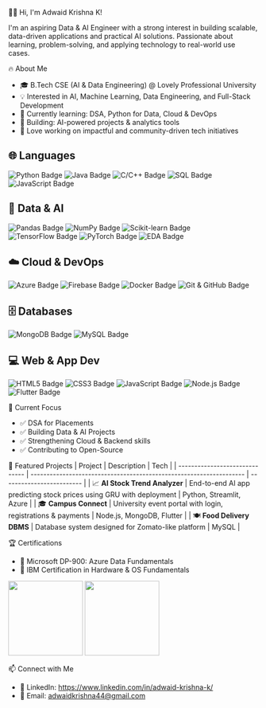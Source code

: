 🧑‍💻 Hi, I'm Adwaid Krishna K!

I'm an aspiring Data & AI Engineer with a strong interest in building scalable, data-driven applications and practical AI solutions. Passionate about learning, problem-solving, and applying technology to real-world use cases.  

🔥 About Me
* 🎓 B.Tech CSE (AI & Data Engineering) @ Lovely Professional University
* 💡 Interested in AI, Machine Learning, Data Engineering, and Full-Stack Development
* 🧠 Currently learning: DSA, Python for Data, Cloud & DevOps
* 🤖 Building: AI-powered projects & analytics tools
* 🌱 Love working on impactful and community-driven tech initiatives

## 🌐 Languages
![Python Badge](https://img.shields.io/badge/Python-3776AB?style=for-the-badge&logo=python&logoColor=white) 
![Java Badge](https://img.shields.io/badge/Java-007396?style=for-the-badge&logo=java&logoColor=white) 
![C/C++ Badge](https://img.shields.io/badge/C%2F%2FC%2B%2B-00599C?style=for-the-badge&logo=cplusplus&logoColor=white) 
![SQL Badge](https://img.shields.io/badge/SQL-4479A1?style=for-the-badge&logo=postgresql&logoColor=white) 
![JavaScript Badge](https://img.shields.io/badge/JavaScript-F7DF1E?style=for-the-badge&logo=javascript&logoColor=black)

## 🧠 Data & AI
![Pandas Badge](https://img.shields.io/badge/Pandas-150458?style=for-the-badge&logo=pandas&logoColor=white) 
![NumPy Badge](https://img.shields.io/badge/NumPy-013243?style=for-the-badge&logo=numpy&logoColor=white) 
![Scikit-learn Badge](https://img.shields.io/badge/Scikit--learn-F7931E?style=for-the-badge&logo=scikit-learn&logoColor=white) 
![TensorFlow Badge](https://img.shields.io/badge/TensorFlow-FF6F00?style=for-the-badge&logo=tensorflow&logoColor=white) 
![PyTorch Badge](https://img.shields.io/badge/PyTorch-EE4C2C?style=for-the-badge&logo=pytorch&logoColor=white) 
![EDA Badge](https://img.shields.io/badge/EDA-FFCA28?style=for-the-badge&logo=apachespark&logoColor=black)

## ☁️ Cloud & DevOps
![Azure Badge](https://img.shields.io/badge/Azure-0078D4?style=for-the-badge&logo=microsoftazure&logoColor=white) 
![Firebase Badge](https://img.shields.io/badge/Firebase-FFCA28?style=for-the-badge&logo=firebase&logoColor=black) 
![Docker Badge](https://img.shields.io/badge/Docker-2496ED?style=for-the-badge&logo=docker&logoColor=white) 
![Git & GitHub Badge](https://img.shields.io/badge/Git%20&%20GitHub-181717?style=for-the-badge&logo=github&logoColor=white)

## 🗄️ Databases
![MongoDB Badge](https://img.shields.io/badge/MongoDB-47A248?style=for-the-badge&logo=mongodb&logoColor=white) 
![MySQL Badge](https://img.shields.io/badge/MySQL-4479A1?style=for-the-badge&logo=mysql&logoColor=white)

## 💻 Web & App Dev
![HTML5 Badge](https://img.shields.io/badge/HTML5-E34F26?style=for-the-badge&logo=html5&logoColor=white) 
![CSS3 Badge](https://img.shields.io/badge/CSS3-1572B6?style=for-the-badge&logo=css3&logoColor=white) 
![JavaScript Badge](https://img.shields.io/badge/JavaScript-F7DF1E?style=for-the-badge&logo=javascript&logoColor=black) 
![Node.js Badge](https://img.shields.io/badge/Node.js-339933?style=for-the-badge&logo=node.js&logoColor=white) 
![Flutter Badge](https://img.shields.io/badge/Flutter-02569B?style=for-the-badge&logo=flutter&logoColor=white)

📌 Current Focus
* ✅ DSA for Placements
* ✅ Building Data & AI Projects
* ✅ Strengthening Cloud & Backend skills
* ✅ Contributing to Open-Source

🧩 Featured Projects
| Project                        | Description                                                         | Tech                      |
| ------------------------------ | ------------------------------------------------------------------- | ------------------------- |
| 📈 **AI Stock Trend Analyzer** | End-to-end AI app predicting stock prices using GRU with deployment | Python, Streamlit, Azure  |
| 🎓 **Campus Connect**          | University event portal with login, registrations & payments        | Node.js, MongoDB, Flutter |
| 🍽️ **Food Delivery DBMS**     | Database system designed for Zomato-like platform                   | MySQL                     |

🏆 Certifications
* 📜 Microsoft DP-900: Azure Data Fundamentals
* 🧠 IBM Certification in Hardware & OS Fundamentals

<p align="left"> <img height="150" src="https://github-readme-stats.vercel.app/api?username=AKrishnaK05&show_icons=true&hide_title=true&count_private=true&hide_border=true" /> <img height="150" src="https://github-readme-stats.vercel.app/api/top-langs/?username=AKrishnaK05&layout=compact&hide_border=true" /> </p>

📫 Connect with Me
* 💼 LinkedIn: https://www.linkedin.com/in/adwaid-krishna-k/
* 📧 Email: adwaidkrishna44@gmail.com
